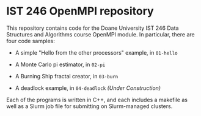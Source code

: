 # IST 246 OpenMPI repository

This repository contains code for the Doane University IST 246 Data Structures
and Algorithms course OpenMPI module. In particular, there are four code 
samples:

- A simple "Hello from the other processors" example, in `01-hello`

- A Monte Carlo pi estimator, in `02-pi`

- A Burning Ship fractal creator, in `03-burn` 

- A deadlock example, in `04-deadlock` *(Under Construction)*

Each of the programs is written in C++, and each includes a makefile as well
as a Slurm job file for submitting on Slurm-managed clusters.
